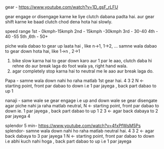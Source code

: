 

gear - https://www.youtube.com/watch?v=1D_gsF_rLFU

gear engage or disengage karne ke liye clutch dabana padta hai.
aur gear shift karne ke baad clutch chod dena hota hai slowly.


speed range
1st - 0kmph-15kmph
2nd - 15kmph -30kmph
3rd - 30-40
4th - 40 -55 
5th ,6th - 50+


piche wala dabao to gear up laata hai , like n->1, 1->2, ...
samne wala dabao to gear down hota hai, like 1->n , 2->1

1. bike slow karna hai to  gear down karo aur 1 par le aao, clutch daba hi rehne do aur break laga do foot wala ya, right hand wala.
2. agar completely stop karna hai to neutral me le aao aur break laga do.  

Papa -  samne wala down nahi ho raha matlab 1st gear hai.
 4
 3
 2
 N  <- starting point, front par dabao to down i.e 1 par jayega  , back part dabao to up
 1  

nanaji - same wale se gear engage i.e up and down wale se gear disengate 
        agar piche nahi ja raha matlab neutral,
N <- starting point, front par dabao to down ie. 1 par jayega  , back part dabao to up 
1 
2 
3  <- agar back dabaya to 2 par jayega 
4   

splendor 5 min- https://www.youtube.com/watch?v=4fxPfWsM5Ps
splendor- samne wala down nahi ho raha matlab neutral hai.
4
3 
2  <- agar back dabaya to 3 par jayega
1
N <- starting point, front par dabao to down i.e abhi kuch nahi hoga , back part dabao to up i.e 1  par jayega 
